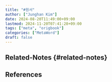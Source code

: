 ```yaml
---
title: "#원서"
author: ["Junghan Kim"]
date: 2024-08-20T11:49:00+09:00
lastmod: 2024-11-20T07:41:28+09:00
tags: ["meta", "origbook"]
categories: ["MetaWord"]
draft: false
---
```


## Related-Notes {#related-notes}

## References

<style>.csl-entry{text-indent: -1.5em; margin-left: 1.5em;}</style><div class="csl-bib-body">
</div>
